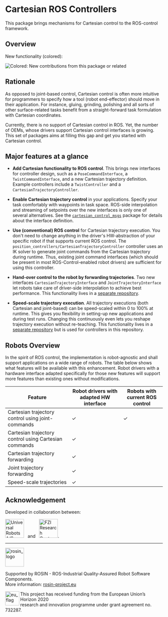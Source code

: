 # Cartesian ROS Controllers

This package brings mechanisms for Cartesian control to the ROS-control framework.

## Overview

New functionality (colored):

![Colored: New contributions from this package or related](ros_controllers_cartesian/doc/cartesian_ros_control.png)


## Rationale

As opposed to joint-based control, Cartesian control is often more intuitive for programmers to specify how a tool (robot end-effector) should move in their application.
For instance, gluing, grinding, polishing and all sorts of other surface-related tasks benefit from a straight-forward task formulation with Cartesian coordinates.

Currently, there is no support of Cartesian control in ROS. Yet, the number of OEMs, whose drivers support Cartesian control interfaces is growing.
This set of packages aims at filling this gap and get you started with Cartesian control.


## Major features at a glance
- **Add Cartesian functionality to ROS control**. This brings new interfaces for
  controller design, such as a ```PoseCommandInterface```, a ```TwistCommandInterface```, and a new Cartesian trajectory  definition. Example controllers include a ```TwistController``` and a ```CartesianTrajectoryController```. 

- **Enable Cartesian trajectory control** in your applications. Specify your task comfortably with 
  waypoints in task space. ROS-side interpolation and streaming of setpoints over the new interfaces
  is only one of several alternatives. See the
  [`cartesian_control_msgs`](https://github.com/UniversalRobots/Universal_Robots_ROS_cartesian_control_msgs)
  package for details about the interface definition.

- **Use (conventional) ROS control** for Cartesian trajectory execution. You don't need to change
  anything in the driver's HW-abstraction of your specific robot if that supports current ROS
  control. The `position_controllers/CartesianTrajectoryController` controller uses an IK solver to
  generate joint commands from the Cartesian trajectory during runtime. Thus, existing joint command
  interfaces (which should be present in most ROS-Control-enabled robot drivers) are sufficient for
  using this controller.

- **Hand-over control to the robot by forwarding trajectories**.
Two new interfaces ```CartesianTrajectoryInterface``` and ```JointTrajectoryInterface``` let robots
take care of driver-side interpolation to achieve best performance. This functionality lives in a
[separate repository](https://github.com/UniversalRobots/Universal_Robots_ROS_passthrough_controllers).

- **Speed-scale trajectory execution**. All trajectory executions (both Cartesian and joint-based) can be speed-scaled within 0 to 100% at runtime. This gives you flexibility in setting-up new applications and during test runs. Changing this continuously even lets you reshape trajectory execution without re-teaching. This functionality lives in a
[separate
repository](https://github.com/UniversalRobots/Universal_Robots_ROS_scaled_controllers) but is
used for controllers in this repository.


## Robots Overview
In the spirit of ROS control, the implementation is robot-agnostic and shall support applications on
a wide range of robots. The table below shows what features will be available with this enhancement.
Robot drivers with a hardware interface adapted specifically for those new features will support
more features than existing ones without modifications.

| Feature                                               | Robot drivers with adapted HW interface | Robots with current ROS control |
| --------                                              | --------                                | ---                             |
| Cartesian trajectory control using joint-commands     | &check;                                 | &check;                         |
| Cartesian trajectory control using Cartesian commands | &check;                                 |                                 |
| Cartesian trajectory forwarding                       | &check;                                 |                                 |
| Joint trajectory forwarding                           | &check;                                 |                                 |
| Speed-scale trajectories                              | &check;                                 |                                 |


## Acknowledgement
Developed in collaboration between:

[<img height="60" alt="Universal Robots A/S" src="ros_controllers_cartesian/doc/resources/ur_logo.jpg">](https://www.universal-robots.com/) &nbsp; and &nbsp;
[<img height="60" alt="FZI Research Center for Information Technology" src="ros_controllers_cartesian/doc/resources/fzi_logo.png">](https://www.fzi.de).

***
<!-- 
    ROSIN acknowledgement from the ROSIN press kit
    @ https://github.com/rosin-project/press_kit
-->

<a href="http://rosin-project.eu">
  <img src="http://rosin-project.eu/wp-content/uploads/rosin_ack_logo_wide.png" 
       alt="rosin_logo" height="60" >
</a>

Supported by ROSIN - ROS-Industrial Quality-Assured Robot Software Components.  
More information: <a href="http://rosin-project.eu">rosin-project.eu</a>

<img src="http://rosin-project.eu/wp-content/uploads/rosin_eu_flag.jpg" 
     alt="eu_flag" height="45" align="left" >  

This project has received funding from the European Union’s Horizon 2020  
research and innovation programme under grant agreement no. 732287. 
